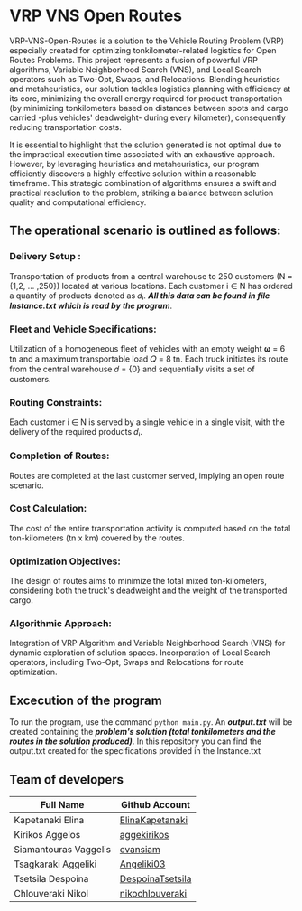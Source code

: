 # VRP VNS Open Routes
VRP-VNS-Open-Routes is a solution to the Vehicle Routing Problem (VRP) especially created for optimizing tonkilometer-related logistics for Open Routes Problems. This project represents a fusion of powerful VRP algorithms, Variable Neighborhood Search (VNS), and Local Search operators such as Two-Opt, Swaps, and Relocations. Blending heuristics and metaheuristics, our solution tackles logistics planning with efficiency at its core, minimizing the overall energy required for product transportation (by minimizing tonkilometers based on distances between spots and cargo carried -plus vehicles' deadweight- during every kilometer), consequently reducing transportation costs.

It is essential to highlight that the solution generated is not optimal due to the impractical execution time associated with an exhaustive approach. However, by leveraging heuristics and metaheuristics, our program efficiently discovers a highly effective solution within a reasonable timeframe. This strategic combination of algorithms ensures a swift and practical resolution to the problem, striking a balance between solution quality and computational efficiency.

## The operational scenario is outlined as follows:

### Delivery Setup :
Transportation of products from a central warehouse to 250 customers (N = {1,2, … ,250}) located at various locations.
Each customer i ∈ N has ordered a quantity of products denoted as 𝑑ᵢ. ***All this data can be found in file Instance.txt which is read by the program***.

### Fleet and Vehicle Specifications:
Utilization of a homogeneous fleet of vehicles with an empty weight 𝛚 = 6 tn and a maximum transportable load 𝑄 = 8 tn.
Each truck initiates its route from the central warehouse 𝑑 = {0} and sequentially visits a set of customers.

### Routing Constraints:
Each customer i ∈ N is served by a single vehicle in a single visit, with the delivery of the required products 𝑑ᵢ.

### Completion of Routes:
Routes are completed at the last customer served, implying an open route scenario.

### Cost Calculation:
The cost of the entire transportation activity is computed based on the total ton-kilometers (tn x km) covered by the routes.

### Optimization Objectives:
The design of routes aims to minimize the total mixed ton-kilometers, considering both the truck's deadweight and the weight of the transported cargo.

### Algorithmic Approach:
Integration of VRP Algorithm and Variable Neighborhood Search (VNS) for dynamic exploration of solution spaces.
Incorporation of Local Search operators, including Two-Opt, Swaps and Relocations for route optimization.

## Excecution of the program
To run the program, use the command `python main.py`. An ***output.txt*** will be created containing the ***problem's solution (total tonkilometers and the routes in the solution produced)***. In this repository you can find the output.txt created for the specifications provided in the Instance.txt

## Team of developers
| Full Name | Github Account |
| --- | --- |
| Kapetanaki Elina | [ElinaKapetanaki](https://github.com/ElinaKapetanaki) |
| Kirikos Aggelos | [aggekirikos](https://github.com/aggekirikos) | 
| Siamantouras Vaggelis | [evansiam](https://github.com/evansiam) | 
| Tsagkaraki Aggeliki | [Angeliki03](https://github.com/Angeliki03) | 
| Tsetsila Despoina | [DespoinaTsetsila](https://github.com/DespoinaTsetsila) |
| Chlouveraki Nikol | [nikochlouveraki](https://github.com/nikochlouveraki) |
